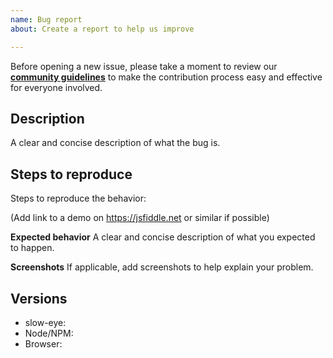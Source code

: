 ```yaml
---
name: Bug report
about: Create a report to help us improve

---
```


Before opening a new issue, please take a moment to review our [**community guidelines**](https://github.com/alexandresobolevski/slow-eye/blob/master/CONTRIBUTING.md) to make the contribution process easy and effective for everyone involved.

## Description
A clear and concise description of what the bug is.

## Steps to reproduce
Steps to reproduce the behavior:

(Add link to a demo on https://jsfiddle.net or similar if possible)

**Expected behavior**
A clear and concise description of what you expected to happen.

**Screenshots**
If applicable, add screenshots to help explain your problem.

## Versions

- slow-eye:
- Node/NPM:
- Browser:
